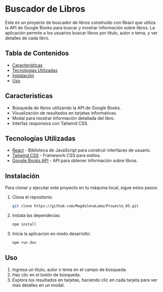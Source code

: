 # Buscador de Libros

Este es un proyecto de buscador de libros construido con React que utiliza la API de Google Books para buscar y mostrar información sobre libros. La aplicación permite a los usuarios buscar libros por título, autor o tema, y ver detalles de cada libro.

## Tabla de Contenidos

- [Características](#características)
- [Tecnologías Utilizadas](#tecnologías-utilizadas)
- [Instalación](#instalación)
- [Uso](#uso)

## Características

- Búsqueda de libros utilizando la API de Google Books.
- Visualización de resultados en tarjetas informativas.
- Modal para mostrar información detallada del libro.
- Interfaz responsiva con Tailwind CSS.

## Tecnologías Utilizadas

- [React](https://reactjs.org/) - Biblioteca de JavaScript para construir interfaces de usuario.
- [Tailwind CSS](https://tailwindcss.com/) - Framework CSS para estilos.
- [Google Books API](https://developers.google.com/books/docs/overview?hl=es-419) - API para obtener información sobre libros.

## Instalación

Para clonar y ejecutar este proyecto en tu máquina local, sigue estos pasos:

1. Clona el repositorio:

   ```bash
   git clone https://github.com/MagdalenaLama/Proyecto_05.git

   ```

2. Instala las dependecias:
   ```bash
   npm install
   ```
3. Inicia la aplicacion en modo desarrollo:
   ```bash
   npm run dev
   ```

## Uso

1. Ingresa un título, autor o tema en el campo de búsqueda.
2. Haz clic en el botón de búsqueda.
3. Explora los resultados en tarjetas, haciendo clic en cada tarjeta para ver más detalles en un modal.
